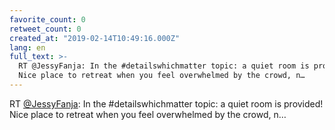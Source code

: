 ```yaml
---
favorite_count: 0
retweet_count: 0
created_at: "2019-02-14T10:49:16.000Z"
lang: en
full_text: >-
  RT @JessyFanja: In the #detailswhichmatter topic: a quiet room is provided!
  Nice place to retreat when you feel overwhelmed by the crowd, n…
---
```


RT [@JessyFanja](https://twitter.com/JessyFanja): In the #detailswhichmatter
topic: a quiet room is provided! Nice place to retreat when you feel overwhelmed
by the crowd, n…
